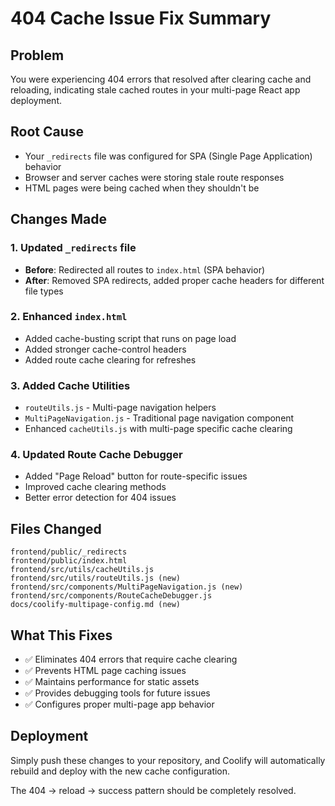 # 404 Cache Issue Fix Summary

## Problem
You were experiencing 404 errors that resolved after clearing cache and reloading, indicating stale cached routes in your multi-page React app deployment.

## Root Cause
- Your `_redirects` file was configured for SPA (Single Page Application) behavior
- Browser and server caches were storing stale route responses
- HTML pages were being cached when they shouldn't be

## Changes Made

### 1. **Updated `_redirects` file**
- **Before**: Redirected all routes to `index.html` (SPA behavior)
- **After**: Removed SPA redirects, added proper cache headers for different file types

### 2. **Enhanced `index.html`**
- Added cache-busting script that runs on page load
- Added stronger cache-control headers
- Added route cache clearing for refreshes

### 3. **Added Cache Utilities**
- `routeUtils.js` - Multi-page navigation helpers
- `MultiPageNavigation.js` - Traditional page navigation component
- Enhanced `cacheUtils.js` with multi-page specific cache clearing

### 4. **Updated Route Cache Debugger**
- Added "Page Reload" button for route-specific issues
- Improved cache clearing methods
- Better error detection for 404 issues

## Files Changed
```
frontend/public/_redirects
frontend/public/index.html
frontend/src/utils/cacheUtils.js
frontend/src/utils/routeUtils.js (new)
frontend/src/components/MultiPageNavigation.js (new)
frontend/src/components/RouteCacheDebugger.js
docs/coolify-multipage-config.md (new)
```

## What This Fixes
- ✅ Eliminates 404 errors that require cache clearing
- ✅ Prevents HTML page caching issues
- ✅ Maintains performance for static assets
- ✅ Provides debugging tools for future issues
- ✅ Configures proper multi-page app behavior

## Deployment
Simply push these changes to your repository, and Coolify will automatically rebuild and deploy with the new cache configuration.

The 404 → reload → success pattern should be completely resolved.
